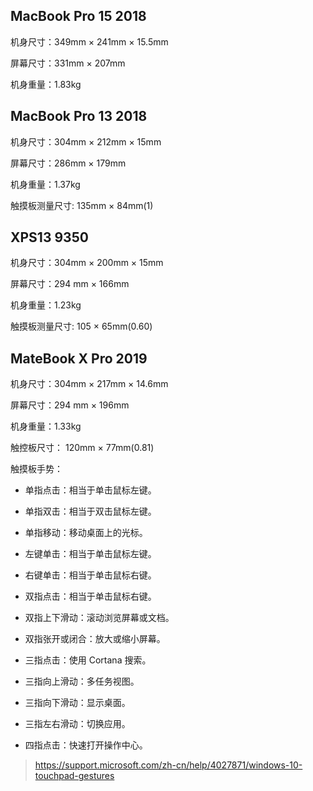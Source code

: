 ## MacBook Pro 15 2018

机身尺寸：349mm × 241mm × 15.5mm

屏幕尺寸：331mm × 207mm

机身重量：1.83kg


## MacBook Pro 13 2018

机身尺寸：304mm × 212mm × 15mm

屏幕尺寸：286mm × 179mm

机身重量：1.37kg

触摸板测量尺寸: 135mm × 84mm(1)

## XPS13 9350

机身尺寸：304mm × 200mm × 15mm

屏幕尺寸：294	mm × 166mm

机身重量：1.23kg

触摸板测量尺寸: 105 × 65mm(0.60)

## MateBook X Pro 2019

机身尺寸：304mm × 217mm × 14.6mm

屏幕尺寸：294	mm × 196mm

机身重量：1.33kg

触控板尺寸：
120mm × 77mm(0.81)	

触摸板手势：

- 单指点击：相当于单击鼠标左键。

- 单指双击：相当于双击鼠标左键。

- 单指移动：移动桌面上的光标。

- 左键单击：相当于单击鼠标左键。

- 右键单击：相当于单击鼠标右键。

- 双指点击：相当于单击鼠标右键。

- 双指上下滑动：滚动浏览屏幕或文档。

- 双指张开或闭合：放大或缩小屏幕。

- 三指点击：使用 Cortana 搜索。

- 三指向上滑动：多任务视图。

- 三指向下滑动：显示桌面。

- 三指左右滑动：切换应用。

- 四指点击：快速打开操作中心。

> https://support.microsoft.com/zh-cn/help/4027871/windows-10-touchpad-gestures
